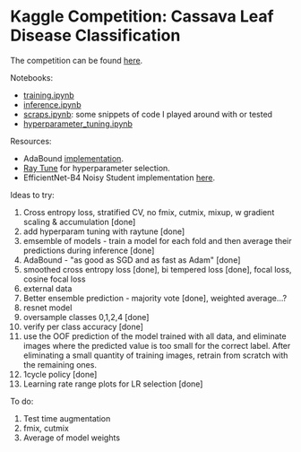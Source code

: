 # Kaggle Competition: Cassava Leaf Disease Classification

The competition can be found [here](https://www.kaggle.com/c/cassava-leaf-disease-classification/overview).

Notebooks:
- [training.ipynb](https://github.com/felixglush/kaggle-cassava-disease-classification/blob/master/training.ipynb)
- [inference.ipynb](https://github.com/felixglush/kaggle-cassava-disease-classification/blob/master/inference.ipynb)
- [scraps.ipynb](https://github.com/felixglush/kaggle-cassava-disease-classification/blob/master/scraps.ipynb): some snippets of code I played around with or tested
- [hyperparameter_tuning.ipynb](https://github.com/felixglush/kaggle-cassava-disease-classification/blob/master/hyperparameter_tuning.ipynb)

Resources:
- AdaBound [implementation](https://github.com/Luolc/AdaBound/).
- [Ray Tune](https://docs.ray.io/en/latest/tune/index.html) for hyperparameter selection.
- EfficientNet-B4 Noisy Student implementation [here](https://rwightman.github.io/pytorch-image-models/).

Ideas to try:
1. Cross entropy loss, stratified CV, no fmix, cutmix, mixup, w gradient scaling & accumulation [done]
2. add hyperparam tuning with raytune [done]
5. emsemble of models - train a model for each fold and then average their predictions during inference [done]
13. AdaBound - "as good as SGD and as fast as Adam" [done]
2. smoothed cross entropy loss [done], bi tempered loss [done], focal loss, cosine focal loss
4. external data
8. Better ensemble prediction - majority vote [done], weighted average...?
10. resnet model
11. oversample classes 0,1,2,4 [done]
12. verify per class accuracy [done]
13. use the OOF prediction of the model trained with all data, and eliminate images where the predicted value is too small for the correct label. After eliminating a small quantity of training images, retrain from scratch with the remaining ones.
14. 1cycle policy [done]
15. Learning rate range plots for LR selection [done]

To do:
1. Test time augmentation
2. fmix, cutmix
3. Average of model weights